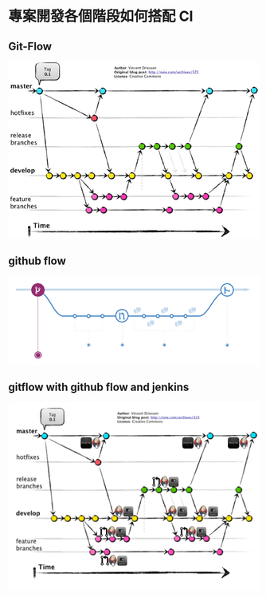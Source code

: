 專案開發各個階段如何搭配 CI
===========================

Git-Flow
-------

![](images/flow/gitflow.png)

github flow
-----------

![](images/flow/githubflow.png)

gitflow with github flow and jenkins
------------------------------------

![](images/flow/gitflowWithCI.jpeg)
